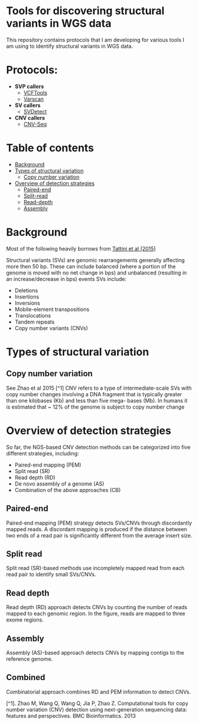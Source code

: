 # Tools for discovering structural variants in WGS data

This repository contains protocols that I am developing for various tools I am using to identify structural variants in WGS data.

# Protocols:
* **SVP callers**
  * [VCFTools](VCFtools.md)
  * [Varscan](Varscan.md)
* **SV callers**
  * [SVDetect](SVDetect.md)
* **CNV callers**
  * [CNV-Seq](CNV-Seq.md)

# Table of contents
* [Background](#background)
* [Types of structural variation](#types-of-structural-variation)
  * [Copy number variation](#copy-number-variation)
* [Overview of detection strategies](#overview-of-detection-strategies)
  * [Paired-end](#paired-end)
  * [Split-read](#split-read)
  * [Read-depth](#read-depth)
  * [Assembly](#assembly)


# Background
Most of the following heavily borrows from [Tattini et al (2015)](https://www.ncbi.nlm.nih.gov/pmc/articles/PMC4479793/)

Structural variants (SVs) are genomic rearrangements generally affecting more then 50 bp. These can include balanced (where a portion of the genome is moved with no net change in bps) and unbalanced (resulting in an increase/decrease in bps) events  SVs include:
* Deletions
* Insertions
* Inversions
* Mobile-element transpositions
* Translocations
* Tandem repeats
* Copy number variants (CNVs)

# Types of structural variation

## Copy number variation 

See Zhao et al 2015 [^1]
CNV refers to a type of intermediate-scale SVs with copy number changes involving a DNA fragment that is typically greater than one kilobases (Kb) and less than five mega- bases (Mb). In humans it is estimated that ~ 12% of the genome is subject to copy number change 



# Overview of detection strategies
So far, the NGS-based CNV detection methods can be categorized into five different strategies, including:
* Paired-end mapping (PEM)
* Split read (SR)
* Read depth (RD)
* De novo assembly of a genome (AS)
* Combination of the above approaches (CB)

## Paired-end
Paired-end mapping (PEM) strategy detects SVs/CNVs through discordantly mapped reads. A discordant mapping is produced if the distance between two ends of a read pair is significantly different from the average insert size.

## Split read
Split read (SR)-based methods use incompletely mapped read from each read pair to identify small SVs/CNVs.

## Read depth
Read depth (RD) approach detects CNVs by counting the number of reads mapped to each genomic region. In the figure, reads are mapped to three exome regions.

## Assembly
Assembly (AS)-based approach detects CNVs by mapping contigs to the reference genome.

## Combined
Combinatorial approach combines RD and PEM information to detect CNVs.


[^1].	Zhao M, Wang Q, Wang Q, Jia P, Zhao Z. Computational tools for copy number variation (CNV) detection using next-generation sequencing data: features and perspectives. BMC Bioinformatics. 2013
